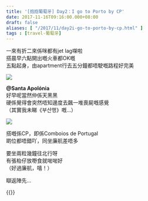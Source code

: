 ```yaml
---
title: '[抱抱葡萄牙] Day2：I go to Porto by CP'
date: 2017-11-16T09:16:00.000+08:00
draft: false
aliases: [ "/2017/11/day2i-go-to-porto-by-cp.html" ]
tags : [travel-葡萄牙]
---
```


一來有折二來係咪都有jet lag㗎啦  
搭晨早六點開出嘅火車都OK嘅  
五點起身，由apartment行去五分鐘都唔駛嘅路程好完美  

![](/images/portugal2a.jpg)

**@Santa Apolónia**  
好早呢當然仲係天黑黑  
硬係覺得會突然唔知邊度去飆一堆喪屍嘅感覺  
（其實我未睇《부산행》嘅...）  

![](/images/portugal2a1.jpg)

搭嘅係CP，即係Comboios de Portugal  
啲位都唔錯吖，同坐廉航差唔多  
  
要坐兩粒幾鐘往北行呀  
有張枱仔放嘢食就啱啱好  
（好過廉航，嘻！）  
  
瞓返陣先...  
  

{{<portugal>}}  
